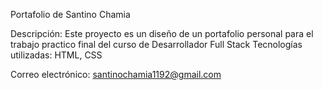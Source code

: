 Portafolio de Santino Chamia

Descripción: Este proyecto es un diseño de un portafolio personal para el trabajo practico final del curso de Desarrollador Full Stack
Tecnologías utilizadas: HTML, CSS

Correo electrónico: santinochamia1192@gmail.com

